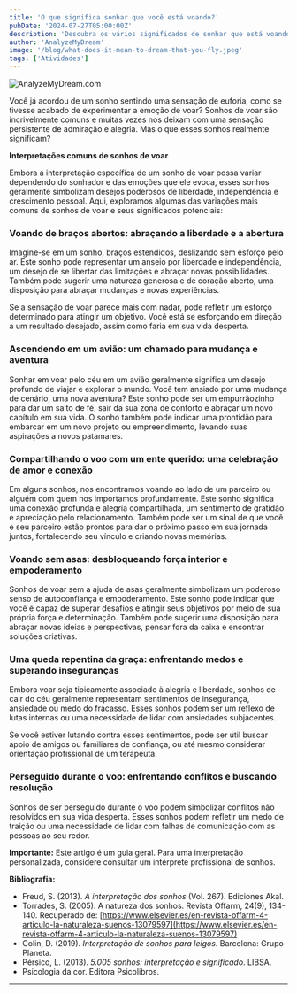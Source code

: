 ```yaml
---
title: 'O que significa sonhar que você está voando?'
pubDate: '2024-07-27T05:00:00Z'
description: 'Descubra os vários significados de sonhar que está voando, desde representar liberdade e empoderamento até interpretar sentimentos de insegurança.'
author: 'AnalyzeMyDream'
image: '/blog/what-does-it-mean-to-dream-that-you-fly.jpeg'
tags: ['Atividades']
---
```


![AnalyzeMyDream.com](/blog/what-does-it-mean-to-dream-that-you-fly.jpeg)


Você já acordou de um sonho sentindo uma sensação de euforia, como se tivesse acabado de experimentar a emoção de voar? Sonhos de voar são incrivelmente comuns e muitas vezes nos deixam com uma sensação persistente de admiração e alegria. Mas o que esses sonhos realmente significam?

**Interpretações comuns de sonhos de voar**

Embora a interpretação específica de um sonho de voar possa variar dependendo do sonhador e das emoções que ele evoca, esses sonhos geralmente simbolizam desejos poderosos de liberdade, independência e crescimento pessoal. Aqui, exploramos algumas das variações mais comuns de sonhos de voar e seus significados potenciais:

### Voando de braços abertos: abraçando a liberdade e a abertura

Imagine-se em um sonho, braços estendidos, deslizando sem esforço pelo ar. Este sonho pode representar um anseio por liberdade e independência, um desejo de se libertar das limitações e abraçar novas possibilidades. Também pode sugerir uma natureza generosa e de coração aberto, uma disposição para abraçar mudanças e novas experiências.

Se a sensação de voar parece mais com nadar, pode refletir um esforço determinado para atingir um objetivo. Você está se esforçando em direção a um resultado desejado, assim como faria em sua vida desperta.

### Ascendendo em um avião: um chamado para mudança e aventura

Sonhar em voar pelo céu em um avião geralmente significa um desejo profundo de viajar e explorar o mundo. Você tem ansiado por uma mudança de cenário, uma nova aventura? Este sonho pode ser um empurrãozinho para dar um salto de fé, sair da sua zona de conforto e abraçar um novo capítulo em sua vida. O sonho também pode indicar uma prontidão para embarcar em um novo projeto ou empreendimento, levando suas aspirações a novos patamares.

### Compartilhando o voo com um ente querido: uma celebração de amor e conexão

Em alguns sonhos, nos encontramos voando ao lado de um parceiro ou alguém com quem nos importamos profundamente. Este sonho significa uma conexão profunda e alegria compartilhada, um sentimento de gratidão e apreciação pelo relacionamento. Também pode ser um sinal de que você e seu parceiro estão prontos para dar o próximo passo em sua jornada juntos, fortalecendo seu vínculo e criando novas memórias.

### Voando sem asas: desbloqueando força interior e empoderamento

Sonhos de voar sem a ajuda de asas geralmente simbolizam um poderoso senso de autoconfiança e empoderamento. Este sonho pode indicar que você é capaz de superar desafios e atingir seus objetivos por meio de sua própria força e determinação. Também pode sugerir uma disposição para abraçar novas ideias e perspectivas, pensar fora da caixa e encontrar soluções criativas.

### Uma queda repentina da graça: enfrentando medos e superando inseguranças

Embora voar seja tipicamente associado à alegria e liberdade, sonhos de cair do céu geralmente representam sentimentos de insegurança, ansiedade ou medo do fracasso. Esses sonhos podem ser um reflexo de lutas internas ou uma necessidade de lidar com ansiedades subjacentes.

Se você estiver lutando contra esses sentimentos, pode ser útil buscar apoio de amigos ou familiares de confiança, ou até mesmo considerar orientação profissional de um terapeuta.

### Perseguido durante o voo: enfrentando conflitos e buscando resolução

Sonhos de ser perseguido durante o voo podem simbolizar conflitos não resolvidos em sua vida desperta. Esses sonhos podem refletir um medo de traição ou uma necessidade de lidar com falhas de comunicação com as pessoas ao seu redor.

**Importante:** Este artigo é um guia geral. Para uma interpretação personalizada, considere consultar um intérprete profissional de sonhos.

**Bibliografia:**

- Freud, S. (2013). *A interpretação dos sonhos* (Vol. 267). Ediciones Akal.
- Torrades, S. (2005). A natureza dos sonhos. Revista Offarm, 24(9), 134-140. Recuperado de: [https://www.elsevier.es/en-revista-offarm-4-articulo-la-naturaleza-suenos-13079597](https://www.elsevier.es/en-revista-offarm-4-articulo-la-naturaleza-suenos-13079597)
- Colin, D. (2019). *Interpretação de sonhos para leigos*. Barcelona: Grupo Planeta.
- Pérsico, L. (2013). *5.005 sonhos: interpretação e significado*. LIBSA.
- Psicologia da cor. Editora Psicolibros.

---